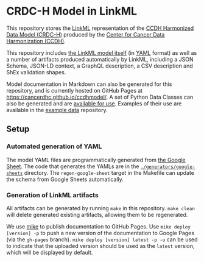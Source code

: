 # CRDC-H Model in LinkML

This repository stores the [LinkML](https://linkml.github.io/) representation of the [CCDH Harmonized Data Model (CRDC-H)](https://cancerdhc.github.io/) produced by the [Center for Cancer Data Harmonization (CCDH)](https://harmonization.datacommons.cancer.gov/).

This repository includes [the LinkML model itself](./src/schema/ccdhmodel.yaml) (in [YAML](https://en.wikipedia.org/wiki/YAML) format) as well as a number of artifacts produced automatically by LinkML, including a JSON Schema, JSON-LD context, a GraphQL description, a CSV description and ShEx validation shapes.

Model documentation in Markdown can also be generated for this repository, and is currently hosted on GitHub Pages at https://cancerdhc.github.io/ccdhmodel/. A set of Python Data Classes can also be generated and are [available for use](./python/ccdhmodel.py). Examples of their use are available in the [example data](https://github.com/cancerDHC/example-data/) repository.

## Setup

### Automated generation of YAML

The model YAML files are programmatically generated from [the Google Sheet](https://docs.google.com/spreadsheets/d/1oWS7cao-fgz2MKWtyr8h2dEL9unX__0bJrWKv6mQmM4/). The code that generates the YAMLs are in the [`./generators/google-sheets`](./generators/google-sheets) directory. The `regen-google-sheet` target in the Makefile can update the schema from Google Sheets automatically.

### Generation of LinkML artifacts

All artifacts can be generated by running `make` in this repository. `make clean` will delete generated existing artifacts, allowing them to be regenerated.

We use [mike](https://github.com/jimporter/mike) to publish documentation to GitHub Pages. Use `mike deploy [version] -p` to push a new version of the documentation to Google Pages (via the `gh-pages` branch). `mike deploy [version] latest -p -u` can be used to indicate that the uploaded version should be used as the `latest` version, which will be displayed by default.
